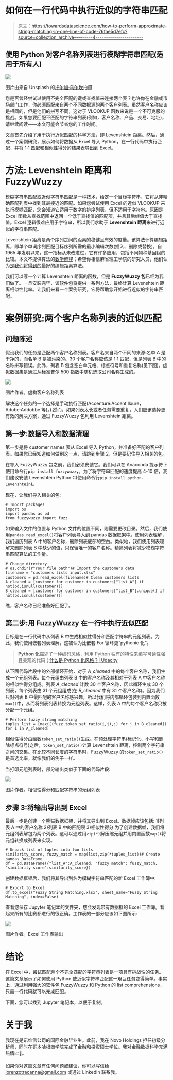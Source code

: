 # 如何在一行代码中执行近似的字符串匹配

> 原文：<https://towardsdatascience.com/how-to-perform-approximate-string-matching-in-one-line-of-code-76fae5d7efc?source=collection_archive---------4----------------------->

## 使用 Python 对客户名称列表进行模糊字符串匹配(适用于所有人)

![](img/dcee2dfa96e8ef35cc77e2a191902755.png)

图片由来自 Unsplash 的[托尔加·乌尔坎](https://unsplash.com/@tolga__)拍摄

您是否曾经尝试过使用不完全匹配的键或查找值来连接两个表？也许你在金融或市场部门工作，你必须匹配来自两个不同数据源的两个客户列表。虽然客户名称应该是相同的，但是他们的拼写不同，这对于 VLOOKUP 函数来说是一个不可克服的挑战。如果您要匹配不匹配的字符串列表(例如，客户名称、产品、交易、地址)，请继续阅读——本文可能会节省您的工作时间。

文章首先介绍了用于执行近似匹配的科学方法，即 Levenshtein 距离。然后，通过一个案例研究，展示如何将数据从 Excel 导入 Python，在一行代码中执行匹配，并将 1:1 匹配和相似性得分的结果表导出到 Excel。

# 方法: **Levenshtein 距离和** FuzzyWuzzy

模糊字符串匹配或近似字符串匹配是一种技术，给定一个目标字符串，它将从非精确匹配列表中找到其最接近的匹配。如果您尝试使用 Excel 的近似 VLOOKUP 来执行模糊匹配，您会知道它适用于数字的排序列表，但不适用于字符串。原因是 Excel 函数从查找范围中返回一个低于查找值的匹配项，并且其后继值大于查找值。Excel 逻辑很难应用于字符串，所以我们求助于 **Levenshtein 距离**来进行近似的字符串匹配。

Levenshtein 距离是两个序列之间的距离的稳健且有效的度量。该算法计算编辑距离，即单个单词序列匹配目标序列所需的最小编辑次数(插入、删除或替换)。自 1965 年发明以来，这一指标从未改进过，它有许多应用，包括不同物种基因组的比较。本文不提供算法的[数学解释](https://medium.com/@ethannam/understanding-the-levenshtein-distance-equation-for-beginners-c4285a5604f0)；希望你相信麻省理工学院的研究人员，他们认为[是我们将得到的](https://news.mit.edu/2015/algorithm-genome-best-possible-0610)最好的编辑距离算法。

我们可以写一个计算 Levenshtein 距离的函数，但是 **FuzzyWuzzy 包**已经为我们做了。一旦安装完毕，该软件包将提供一系列方法，最终计算 Levenshtein 距离相似性比率。让我们来看一个案例研究，它将帮助您开始进行近似的字符串匹配。

# 案例研究:两个客户名称列表的近似匹配

## 问题陈述

假设我们的任务是匹配两个客户名称列表。客户名来自两个不同的来源:名单 A 是干净的，而名单 B 是被污染的。30 个客户名称应该是 1:1 匹配，但是列表 B 中的名称拼写错误。此外，列表 B 包含空白单元格、标点符号和重复名称(见下图)。虚拟数据集是通过从标准普尔 500 指数中随机选取公司名称生成的。

![](img/c26dae15693ddb14d5b6425b05880f75.png)

图片作者。虚构客户名称列表

解决这个任务的一个选择是手动执行匹配(Accenture:Accent llxure，Adobe:Addobbe 等)。).然而，如果列表太长或者任务需要重复，人们应该选择更有效的解决方案，通过 FuzzyWuzzy 包利用 Levenshtein 距离。

## **第一步:数据导入和数据清理**

第一步是将 customer names 表从 Excel 导入 Python，并准备好匹配的客户列表。如果您已经知道如何做到这一点，请跳到步骤 2，但是要记住导入相关的包。

在导入 FuzzyWuzzy 包之前，我们必须安装它。我们可以在 Anaconda 提示符下使用命令行`pip install fuzzywuzzy`。为了将字符串匹配的速度提高 4-10 倍，我们建议安装 Levenshtein Python C(使用命令行`pip install python-Levenshtein`)。

现在，让我们导入相关的包:

```
# Import packages
import os
import pandas as pd
from fuzzywuzzy import fuzz
```

如果输入文件的位置与 Python 文件的位置不同，则需要更改目录。然后，我们使用`pandas.read_excel()`将客户列表导入到 pandas 数据框架中。使用列表理解，我们遍历列表 A 中的客户名称，删除列表底部的空白。类似地，我们使用列表理解来删除列表 B 中缺少的值，只保留唯一的客户名称。精简列表将减少模糊字符串匹配算法的工作量。

```
# Change directory
# os.chdir(r"Your file path")# Import the customers data
filename = "customers lists input.xlsx"
customers = pd.read_excel(filename)# Clean customers lists
A_cleaned = [customer for customer in customers["list_A"] if not(pd.isnull(customer))]
B_cleaned = [customer for customer in customers["list_B"].unique() if not(pd.isnull(customer))]
```

瞧，客户名称已经准备好匹配了。

## 第二步:用 FuzzyWuzzy 在一行中执行近似匹配

目标是在一行代码中从列表 B 中生成相似性得分和匹配字符串的元组列表。为此，我们使用嵌套列表理解，这被认为比嵌套 For 循环更“pythonic 化”。

> **Python 化**描述了一种编码风格，利用 Python 独有的特性来编写可读性强且美观的代码
> ( [什么是 Python 化风格？| Udacity](https://www.udacity.com/blog/2020/09/what-is-pythonic-style.html)

从下面代码片段中的外部循环开始，对于 *A_cleaned* 中的每个客户名称，我们生成一个元组列表。每个元组由列表 B 中的客户名称及其相对于列表 A 中客户名称的相似性得分组成。列表 *A_cleaned* 计数 30 个客户名称，因此循环生成 30 个列表，每个列表由 31 个元组组成(在 *B_cleaned* 中有 31 个客户名称)。因为我们只对列表 B 中最匹配的客户名称感兴趣，所以我们将内部循环包装到内置函数`max()`中，从而将列表列表转换为元组列表。这样，列表 A 中的每个客户名称只被分配一个元组。

```
# Perform fuzzy string matching
tuples_list = [max([(fuzz.token_set_ratio(i,j),j) for j in B_cleaned]) for i in A_cleaned]
```

相似性得分由函数`token_set_ratio()`生成。在预处理字符串(标记化、小写和删除标点符号)之后，`token_set_ratio()`计算 Levenshtein 距离，控制两个字符串之间的交集。在比较不同长度的字符串时，FuzzyWuzzy 的`token_set_ratio()`是首选比率，就像我们的例子一样。

当打印元组列表时，部分输出类似于下面的代码片段:

![](img/363980f09e213e9a220efaed9994d509.png)

图片作者。相似性得分和匹配字符串的元组列表

## 步骤 3:将输出导出到 Excel

最后一步是创建一个熊猫数据框架，并将其导出到 Excel。数据帧应该包括:
1)列表 A 中的客户名称
2)列表 B 中的匹配项
3)相似性得分
为了创建数据帧，我们将元组列表解包为两个列表。这可以通过用`zip(*)`解压缩元组并用内置函数`map()`将元组转换成列表来实现。

```
# Unpack list of tuples into two lists
similarity_score, fuzzy_match = map(list,zip(*tuples_list))# Create pandas DataFrame
df = pd.DataFrame({"list_A":A_cleaned, "fuzzy match": fuzzy_match, "similarity score":similarity_score})
```

创建数据框架后，我们将其导出到名为模糊字符串匹配的新 Excel 工作簿中:

```
# Export to Excel
df.to_excel("Fuzzy String Matching.xlsx", sheet_name="Fuzzy String Matching", index=False)
```

查看您保存 Jupyter 笔记本的文件夹，您会发现带有数据框的 Excel 工作簿。看起来所有的比赛都进行的很正确。工作表的一部分应该如下图所示:

![](img/976aecbb0368271242786a49c09ca8f9.png)

图片作者。Excel 工作表输出

# 结论

在 Excel 中，尝试匹配两个不完全匹配的字符串列表是一项具有挑战性的任务。这篇文章展示了如何使用 Python 使近似字符串匹配这一艰巨任务变得简单。事实上，通过利用强大的软件包 FuzzyWuzzy 和 Python 的 list comprehensions，只需一行代码就可以完成匹配。

下面，您可以找到 Jupyter 笔记本，以便于复制。

# 关于我

我现在是诺维信公司的国际金融毕业生。此前，我在 Novo Holdings 担任初级分析师，同时在哥本哈根商学院完成了金融和投资硕士学位。我对金融数据科学充满热情📈🐍。

如果你对这篇文章有任何问题或建议，你可以写信给 lorenzotracanna@gmail.com 或通过 LinkedIn 联系我。